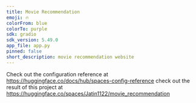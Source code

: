 ```yaml
---
title: Movie Recommendation
emoji: 🔥
colorFrom: blue
colorTo: purple
sdk: gradio
sdk_version: 5.49.0
app_file: app.py
pinned: false
short_description: movie recommendation website
---
```


Check out the configuration reference at https://huggingface.co/docs/hub/spaces-config-reference
check out the result of this project at https://huggingface.co/spaces/Jatin1122/movie_recommendation
